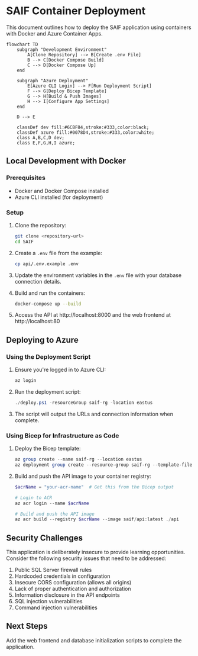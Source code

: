 # SAIF Container Deployment

This document outlines how to deploy the SAIF application using containers with Docker and Azure Container Apps.

```mermaid
flowchart TD
    subgraph "Development Environment"
        A[Clone Repository] --> B[Create .env File]
        B --> C[Docker Compose Build]
        C --> D[Docker Compose Up]
    end
    
    subgraph "Azure Deployment"
        E[Azure CLI Login] --> F[Run Deployment Script]
        F --> G[Deploy Bicep Template]
        G --> H[Build & Push Images]
        H --> I[Configure App Settings]
    end
    
    D --> E
    
    classDef dev fill:#6CBF84,stroke:#333,color:black;
    classDef azure fill:#0078D4,stroke:#333,color:white;
    class A,B,C,D dev;
    class E,F,G,H,I azure;
```

## Local Development with Docker

### Prerequisites
- Docker and Docker Compose installed
- Azure CLI installed (for deployment)

### Setup

1. Clone the repository:
   ```bash
   git clone <repository-url>
   cd SAIF
   ```

2. Create a `.env` file from the example:
   ```bash
   cp api/.env.example .env
   ```

3. Update the environment variables in the `.env` file with your database connection details.

4. Build and run the containers:
   ```bash
   docker-compose up --build
   ```

5. Access the API at http://localhost:8000 and the web frontend at http://localhost:80

## Deploying to Azure

### Using the Deployment Script

1. Ensure you're logged in to Azure CLI:
   ```powershell
   az login
   ```

2. Run the deployment script:
   ```powershell
   ./deploy.ps1 -resourceGroup saif-rg -location eastus
   ```

3. The script will output the URLs and connection information when complete.

### Using Bicep for Infrastructure as Code

1. Deploy the Bicep template:
   ```powershell
   az group create --name saif-rg --location eastus
   az deployment group create --resource-group saif-rg --template-file infra/main.bicep
   ```

2. Build and push the API image to your container registry:
   ```powershell
   $acrName = "your-acr-name"  # Get this from the Bicep output
   
   # Login to ACR
   az acr login --name $acrName
   
   # Build and push the API image
   az acr build --registry $acrName --image saif/api:latest ./api
   ```

## Security Challenges

This application is deliberately insecure to provide learning opportunities. Consider the following security issues that need to be addressed:

1. Public SQL Server firewall rules
2. Hardcoded credentials in configuration
3. Insecure CORS configuration (allows all origins)
4. Lack of proper authentication and authorization
5. Information disclosure in the API endpoints
6. SQL injection vulnerabilities
7. Command injection vulnerabilities

## Next Steps

Add the web frontend and database initialization scripts to complete the application.
